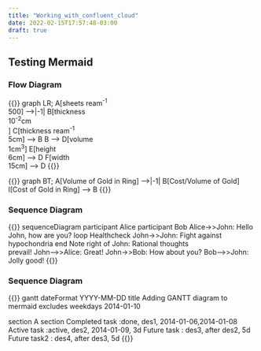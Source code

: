 ```yaml
---
title: "Working_with_confluent_cloud"
date: 2022-02-15T17:57:48-03:00
draft: true
---
```


## Testing Mermaid

### Flow Diagram

{{<mermaid>}}
graph LR;
   A[sheets ream<sup>-1</sup> <br> 500] -->|-1| B[thickness <br> 10<sup>-2</sup>cm <br>]
   C[thickness ream<sup>-1</sup> <br> 5cm] --> B
   B --> D[volume <br> 1cm<sup>3</sup>]
   E[height <br> 6cm] --> D
   F[width <br> 15cm] --> D
{{</mermaid>}}

{{<mermaid>}}
graph BT;
   A[Volume of Gold in Ring] -->|-1| B[Cost/Volume of Gold]
   I[Cost of Gold in Ring] --> B
{{</mermaid>}}

### Sequence Diagram

{{<mermaid>}}
sequenceDiagram
    participant Alice
    participant Bob
    Alice->>John: Hello John, how are you?
    loop Healthcheck
        John->>John: Fight against hypochondria
    end
    Note right of John: Rational thoughts <br/>prevail!
    John-->>Alice: Great!
    John->>Bob: How about you?
    Bob-->>John: Jolly good!
{{</mermaid>}}

### Sequence Diagram

{{<mermaid>}}
gantt
dateFormat  YYYY-MM-DD
title Adding GANTT diagram to mermaid
excludes weekdays 2014-01-10

section A section
Completed task            :done,    des1, 2014-01-06,2014-01-08
Active task               :active,  des2, 2014-01-09, 3d
Future task               :         des3, after des2, 5d
Future task2               :         des4, after des3, 5d
{{</mermaid>}}
